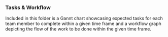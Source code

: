 ### Tasks & Workflow

Included in this folder is a Gannt chart showcasing expected tasks for each team member to complete within a given time frame and a workflow graph depicting the flow of the work to be done within the given time frame.


